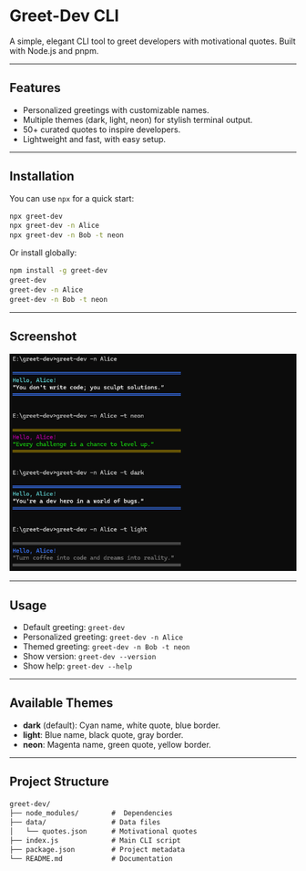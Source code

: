 # Greet-Dev CLI

A simple, elegant CLI tool to greet developers with motivational quotes. Built with Node.js and pnpm.

---

## Features

- Personalized greetings with customizable names.
- Multiple themes (dark, light, neon) for stylish terminal output.
- 50+ curated quotes to inspire developers.
- Lightweight and fast, with easy setup.

---

## Installation

You can use `npx` for a quick start:

```bash
npx greet-dev
npx greet-dev -n Alice
npx greet-dev -n Bob -t neon
```

Or install globally:

```bash
npm install -g greet-dev
greet-dev
greet-dev -n Alice
greet-dev -n Bob -t neon
```

---

## Screenshot

![terminal-image](greet-dev-terminal.png)

---

## Usage

- Default greeting: `greet-dev`
- Personalized greeting: `greet-dev -n Alice`
- Themed greeting: `greet-dev -n Bob -t neon`
- Show version: `greet-dev --version`
- Show help: `greet-dev --help`

---

## Available Themes

- **dark** (default): Cyan name, white quote, blue border.
- **light**: Blue name, black quote, gray border.
- **neon**: Magenta name, green quote, yellow border.

---

## Project Structure

```
greet-dev/
├── node_modules/        #  Dependencies
├── data/                # Data files
│   └── quotes.json      # Motivational quotes
├── index.js             # Main CLI script
├── package.json         # Project metadata
└── README.md            # Documentation
```

